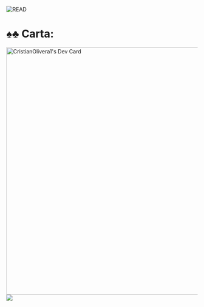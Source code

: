 ![READ](img/fond_per2_animation.gif)  
# ♠️♣️ Carta:
<a href="https://app.daily.dev/cristianolivera1"><img src="https://api.daily.dev/devcards/v2/1ytZxqzBa671YUGfHTkKo.png?type=wide&r=yaq" width="652" alt="CristianOlivera1's Dev Card"/></a>
![](https://github-readme-stats.vercel.app/api/top-langs/?username=CristianOlivera1&theme=neon&hide_border=false&include_all_commits=true&count_private=false&layout=compact)
